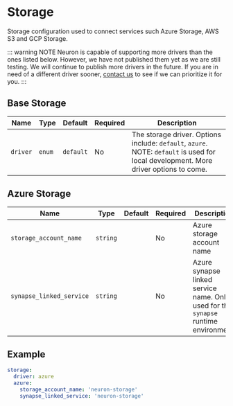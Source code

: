 # Storage

Storage configuration used to connect services such Azure Storage, AWS S3 and GCP Storage. 

::: warning NOTE
Neuron is capable of supporting more drivers than the ones listed below. However, we have not 
published them yet as we are still testing. We will continue to publish more drivers
in the future. If you are in need of a different driver sooner, [contact us](https://www.calculated.health/#contact-us) to see 
if we can prioritize it for you. 
:::


## Base Storage

| Name | Type | Default | Required | Description |
| --- | --- | --- | --- | --- |
| `driver` | `enum` | `default` | No | The storage driver.  Options include: `default`, `azure`.  NOTE: `default` is used for local development.  More driver options to come. |

## Azure Storage

| Name | Type | Default | Required | Description |
| --- | --- | --- | --- | --- |
| `storage_account_name` | `string` |  | No | Azure storage account name |
| `synapse_linked_service` | `string` |  | No | Azure synapse linked service name.  Only used for the `synapse` runtime environment. |

## Example

```yaml
storage:
  driver: azure
  azure:
    storage_account_name: 'neuron-storage'
    synapse_linked_service: 'neuron-storage'
```